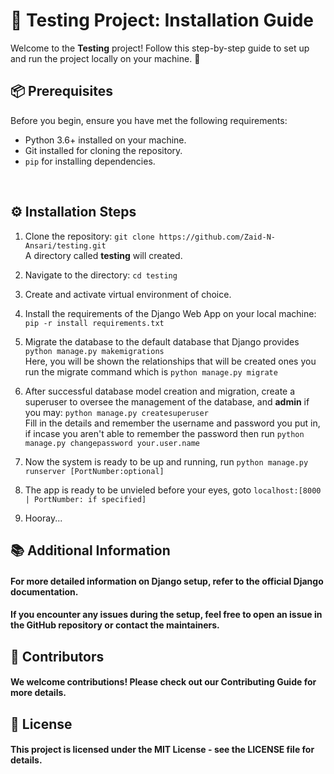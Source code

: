# 🌟 Testing Project: Installation Guide

Welcome to the **Testing** project! Follow this step-by-step guide to set up and run the project locally on your machine. 🚀

## 📦 Prerequisites

Before you begin, ensure you have met the following requirements:

- Python 3.6+ installed on your machine.
- Git installed for cloning the repository.
- `pip` for installing dependencies.
<br />

## ⚙️ Installation Steps
<ol>
	<li>
		<p>
			Clone the repository: <code>git clone https://github.com/Zaid-N-Ansari/testing.git</code><br />
			A directory called <b>testing</b> will created.
		</p>
	</li>
	<li>
		<p>
			Navigate to the directory: <code>cd testing</code>
		</p>
	</li>
	<li>
		<p>
			Create and activate virtual environment of choice.
		</p>
	</li>
	<li>
		<p>
			Install the requirements of the Django Web App on your local machine: <code>pip -r install requirements.txt</code>
		</p>
	</li>
	<li>
		<p>
			Migrate the database to the default database that Django provides <code>python manage.py makemigrations</code><br />
			Here, you will be shown the relationships that will be created ones you run the migrate command which is <code>python manage.py migrate</code>
		</p>
	</li>
	<li>
		<p>
			After successful database model creation and migration, create a superuser to oversee the management of the database, and <b>admin</b> if you may: <code>python manage.py createsuperuser</code><br />
			Fill in the details and remember the username and password you put in, if incase you aren't able to remember the password then run <code>python manage.py changepassword your.user.name</code>
		</p>
	</li>
	<li>
		<p>
			Now the system is ready to be up and running, run <code>python manage.py runserver [PortNumber:optional]</code>
		</p>
	</li>
	<li>
		<p>
			The app is ready to be unvieled before your eyes, goto <code>localhost:[8000 | PortNumber: if specified]</code>
		</p>
	</li>
	<li><p>Hooray...</p></li>
</ol>



## 📚 Additional Information
#### For more detailed information on Django setup, refer to the official Django documentation.
#### If you encounter any issues during the setup, feel free to open an issue in the GitHub repository or contact the maintainers.

## 👥 Contributors
#### We welcome contributions! Please check out our Contributing Guide for more details.

## 📄 License
#### This project is licensed under the MIT License - see the LICENSE file for details.